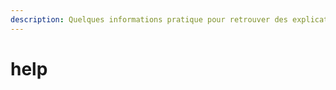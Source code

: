 ```yaml
---
description: Quelques informations pratique pour retrouver des explications de commandes.
---
```


# help

